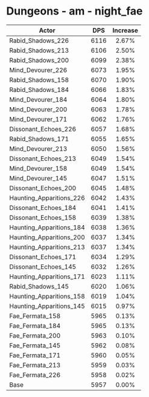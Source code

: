 # Dungeons - am - night_fae
| Actor | DPS | Increase |
|---|:---:|:---:|
|Rabid_Shadows_226|6116|2.67%|
|Rabid_Shadows_213|6106|2.50%|
|Rabid_Shadows_200|6099|2.38%|
|Mind_Devourer_226|6073|1.95%|
|Rabid_Shadows_158|6070|1.90%|
|Rabid_Shadows_184|6066|1.83%|
|Mind_Devourer_184|6064|1.80%|
|Mind_Devourer_200|6063|1.78%|
|Mind_Devourer_171|6062|1.76%|
|Dissonant_Echoes_226|6057|1.68%|
|Rabid_Shadows_171|6055|1.65%|
|Mind_Devourer_213|6050|1.56%|
|Dissonant_Echoes_213|6049|1.54%|
|Mind_Devourer_158|6049|1.54%|
|Mind_Devourer_145|6047|1.51%|
|Dissonant_Echoes_200|6045|1.48%|
|Haunting_Apparitions_226|6042|1.43%|
|Dissonant_Echoes_184|6041|1.41%|
|Dissonant_Echoes_158|6039|1.38%|
|Haunting_Apparitions_184|6038|1.36%|
|Haunting_Apparitions_200|6037|1.34%|
|Haunting_Apparitions_213|6037|1.34%|
|Dissonant_Echoes_171|6034|1.29%|
|Dissonant_Echoes_145|6032|1.26%|
|Haunting_Apparitions_171|6023|1.11%|
|Rabid_Shadows_145|6020|1.06%|
|Haunting_Apparitions_158|6019|1.04%|
|Haunting_Apparitions_145|6015|0.97%|
|Fae_Fermata_158|5965|0.13%|
|Fae_Fermata_184|5965|0.13%|
|Fae_Fermata_200|5963|0.10%|
|Fae_Fermata_145|5962|0.08%|
|Fae_Fermata_171|5960|0.05%|
|Fae_Fermata_213|5959|0.03%|
|Fae_Fermata_226|5958|0.02%|
|Base|5957|0.00%|
